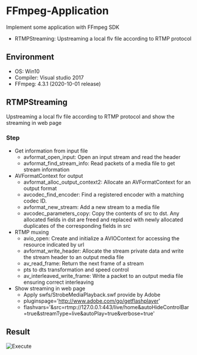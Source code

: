 # FFmpeg-Application
Implement some application with FFmpeg SDK
 - RTMPStreaming: Upstreaming a local flv file according to RTMP protocol
 
## Environment
- OS: Win10
- Compiler: Visual studio 2017
- FFmpeg: 4.3.1 (2020-10-01 release)

## RTMPStreaming
Upstreaming a local flv file according to RTMP protocol and show the streaming in web page
### Step
- Get information from input file
  - avformat_open_input: Open an input stream and read the header
  - avformat_find_stream_info: Read packets of a media file to get stream information
- AVFormatContext for output
  - avformat_alloc_output_context2: Allocate an AVFormatContext for an output format
  - avcodec_find_encoder: Find a registered encoder with a matching codec ID.
  - avformat_new_stream: Add a new stream to a media file
  - avcodec_parameters_copy: Copy the contents of src to dst. Any allocated fields in dst are freed and replaced with newly allocated duplicates of the corresponding fields in src
- RTMP muxing
  - avio_open: Create and initialize a AVIOContext for accessing the resource indicated by url
  - avformat_write_header: Allocate the stream private data and write the stream header to an output media file
  - av_read_frame: Return the next frame of a stream
  - pts to dts transformation and speed control
  - av_interleaved_write_frame: Write a packet to an output media file ensuring correct interleaving
- Show streaming in web page
  - Apply swfs/StrobeMediaPlayback.swf provide by Adobe
  - pluginspage='http://www.adobe.com/go/getflashplayer' 
  - flashvars='&src=rtmp://127.0.0.1:443/live/home&autoHideControlBar=true&streamType=live&autoPlay=true&verbose=true'

## Result
![Execute](RTMPStreaming/result/RTMPStreaming.gif)
  
